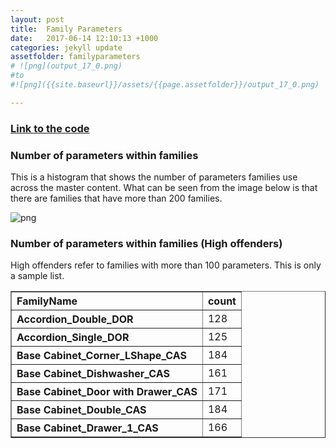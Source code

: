 ```yaml
---
layout: post
title:  Family Parameters
date:   2017-06-14 12:10:13 +1000
categories: jekyll update
assetfolder: familyparameters
# ![png](output_17_0.png)
#to
#![png]({{site.baseurl}}/assets/{{page.assetfolder}}/output_17_0.png)

---
```


### [Link to the code][familyParametersCode]

### Number of parameters within families
This is a histogram that shows the number of parameters families use across the master content. What can be seen from the image below is that there are families that have more than 200 families.

![png]({{site.baseurl}}/assets/{{page.assetfolder}}/output_17_0.png)

### Number of parameters within families (High offenders)
High offenders refer to families with more than 100 parameters. This is only a sample list. 

<div>
<table border="1" class="dataframe">
  <thead>
    <tr style="text-align: left;">
      <th>FamilyName</th>
      <th>count</th>
    </tr>
  </thead>
  <tbody style="text-align: left;">
    <tr>
      <th>Accordion_Double_DOR</th>
      <td>128</td>
    </tr>
    <tr>
      <th>Accordion_Single_DOR</th>
      <td>125</td>
    </tr>
    <tr>
      <th>Base Cabinet_Corner_LShape_CAS</th>
      <td>184</td>
    </tr>
    <tr>
      <th>Base Cabinet_Dishwasher_CAS</th>
      <td>161</td>
    </tr>
    <tr>
      <th>Base Cabinet_Door with Drawer_CAS</th>
      <td>171</td>
    </tr>
    <tr>
      <th>Base Cabinet_Double_CAS</th>
      <td>184</td>
    </tr>
    <tr>
      <th>Base Cabinet_Drawer_1_CAS</th>
      <td>166</td>
    </tr>
  </tbody>
</table>
</div>

<br />

[familyParametersCode]: https://github.com/annisarivera/mastercontent/blob/master/working/Master%20Content%20-%20FamilyParameters.ipynb
